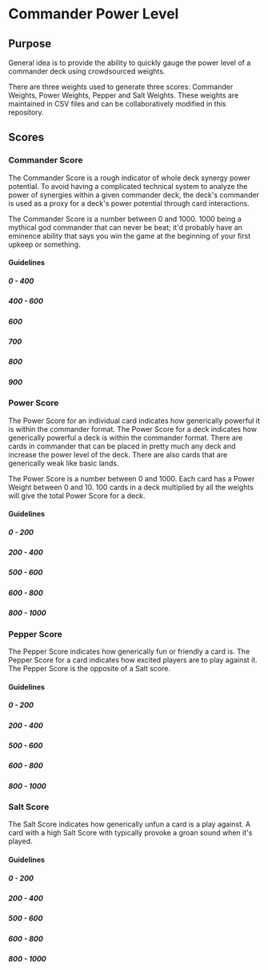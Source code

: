 # Commander Power Level

## Purpose

General idea is to provide the ability to quickly gauge the power level of a commander deck using crowdsourced weights.

There are three weights used to generate three scores: Commander Weights, Power Weights, Pepper and Salt Weights. These weights are maintained in CSV files and can be collaboratively modified in this repository.

## Scores

### Commander Score

The Commander Score is a rough indicator of whole deck synergy power potential. To avoid having a complicated technical system to analyze the power of synergies within a given commander deck, the deck's commander is used as a proxy for a deck's power potential through card interactions.

The Commander Score is a number between 0 and 1000. 1000 being a mythical god commander that can never be beat; it'd probably have an eminence ability that says you win the game at the beginning of your first upkeep or something.

#### Guidelines

##### 0 - 400

##### 400 - 600

##### 600

##### 700

##### 800

##### 900

### Power Score

The Power Score for an individual card indicates how generically powerful it is within the commander format. The Power Score for a deck indicates how generically powerful a deck is within the commander format. There are cards in commander that can be placed in pretty much any deck and increase the power level of the deck. There are also cards that are generically weak like basic lands.

The Power Score is a number between 0 and 1000. Each card has a Power Weight between 0 and 10. 100 cards in a deck multiplied by all the weights will give the total Power Score for a deck.

#### Guidelines

##### 0 - 200

##### 200 - 400

##### 500 - 600

##### 600 - 800

##### 800 - 1000

### Pepper Score

The Pepper Score indicates how generically fun or friendly a card is. The Pepper Score for a card indicates how excited players are to play against it. The Pepper Score is the opposite of a Salt score.

#### Guidelines

##### 0 - 200

##### 200 - 400

##### 500 - 600

##### 600 - 800

##### 800 - 1000

### Salt Score

The Salt Score indicates how generically unfun a card is a play against. A card with a high Salt Score with typically provoke a groan sound when it's played.

#### Guidelines

##### 0 - 200

##### 200 - 400

##### 500 - 600

##### 600 - 800

##### 800 - 1000
